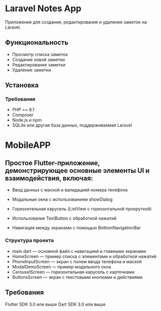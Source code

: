 # Laravel Notes App

Приложение для создания, редактирования и удаления заметок на Laravel.

## Функциональность

- Просмотр списка заметок
- Создание новой заметки
- Редактирование заметки
- Удаление заметки

## Установка

### Требования

- PHP >= 8.1
- Composer
- Node.js и npm
- SQLite или другая база данных, поддерживаемая Laravel


# MobileAPP
## Простое Flutter-приложение, демонстрирующее основные элементы UI и взаимодействия, включая:

- Ввод данных с маской и валидацией номера телефона
- Модальные окна с использованием showDialog

- Горизонтальная карусель (ListView с горизонтальной прокруткой)

- Использование TextButton с обработкой нажатий

- Навигация между экранами с помощью BottomNavigationBar

### Структура проекта
- main.dart — основной файл с навигацией и главными экранами
- HomeScreen — пример списка с элементами и обработкой нажатий
- PhoneInputScreen — экран с полем ввода телефона и маской
- ModalDemoScreen — пример модального окна
- CarouselScreen — горизонтальная карусель с карточками
- ButtonsScreen — экран с текстовыми кнопками и действиями

## Требования
Flutter SDK 3.0 или выше
Dart SDK 3.0 или выше
